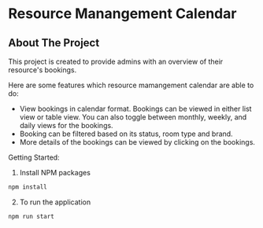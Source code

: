 # Resource Manangement Calendar

## About The Project

This project is created to provide admins with an overview of their resource's bookings.

Here are some features which resource mamangement calendar are able to do:

- View bookings in calendar format. Bookings can be viewed in either list view or table view. You can also toggle between monthly, weekly, and daily views for the bookings.
- Booking can be filtered based on its status, room type and brand.
- More details of the bookings can be viewed by clicking on the bookings.

Getting Started:

1. Install NPM packages

```sh
npm install
```

2. To run the application

```sh
npm run start
```
